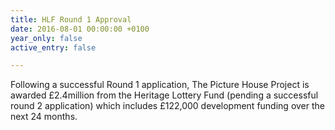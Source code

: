 ```yaml
---
title: HLF Round 1 Approval
date: 2016-08-01 00:00:00 +0100
year_only: false
active_entry: false

---
```

Following a successful Round 1 application, The Picture House Project is awarded £2.4million from the Heritage Lottery Fund (pending a successful round 2 application) which includes £122,000 development funding over the next 24 months.